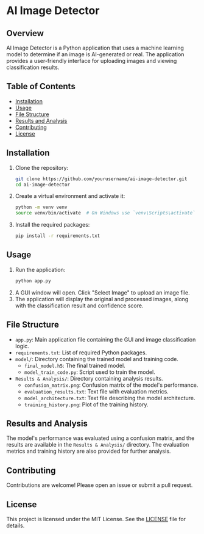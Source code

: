 # AI Image Detector

## Overview
AI Image Detector is a Python application that uses a machine learning model to determine if an image is AI-generated or real. The application provides a user-friendly interface for uploading images and viewing classification results.

## Table of Contents
- [Installation](#installation)
- [Usage](#usage)
- [File Structure](#file-structure)
- [Results and Analysis](#results-and-analysis)
- [Contributing](#contributing)
- [License](#license)

## Installation
1. Clone the repository:
   ```bash
   git clone https://github.com/yourusername/ai-image-detector.git
   cd ai-image-detector
   ```
2. Create a virtual environment and activate it:
   ```bash
   python -m venv venv
   source venv/bin/activate  # On Windows use `venv\Scripts\activate`
   ```
3. Install the required packages:
   ```bash
   pip install -r requirements.txt
   ```

## Usage
1. Run the application:
   ```bash
   python app.py
   ```
2. A GUI window will open. Click "Select Image" to upload an image file.
3. The application will display the original and processed images, along with the classification result and confidence score.

## File Structure
- `app.py`: Main application file containing the GUI and image classification logic.
- `requirements.txt`: List of required Python packages.
- `model/`: Directory containing the trained model and training code.
  - `final_model.h5`: The final trained model.
  - `model_train_code.py`: Script used to train the model.
- `Results & Analysis/`: Directory containing analysis results.
  - `confusion_matrix.png`: Confusion matrix of the model's performance.
  - `evaluation_results.txt`: Text file with evaluation metrics.
  - `model_architecture.txt`: Text file describing the model architecture.
  - `training_history.png`: Plot of the training history.

## Results and Analysis
The model's performance was evaluated using a confusion matrix, and the results are available in the `Results & Analysis/` directory. The evaluation metrics and training history are also provided for further analysis.

## Contributing
Contributions are welcome! Please open an issue or submit a pull request.

## License
This project is licensed under the MIT License. See the [LICENSE](LICENSE) file for details.
